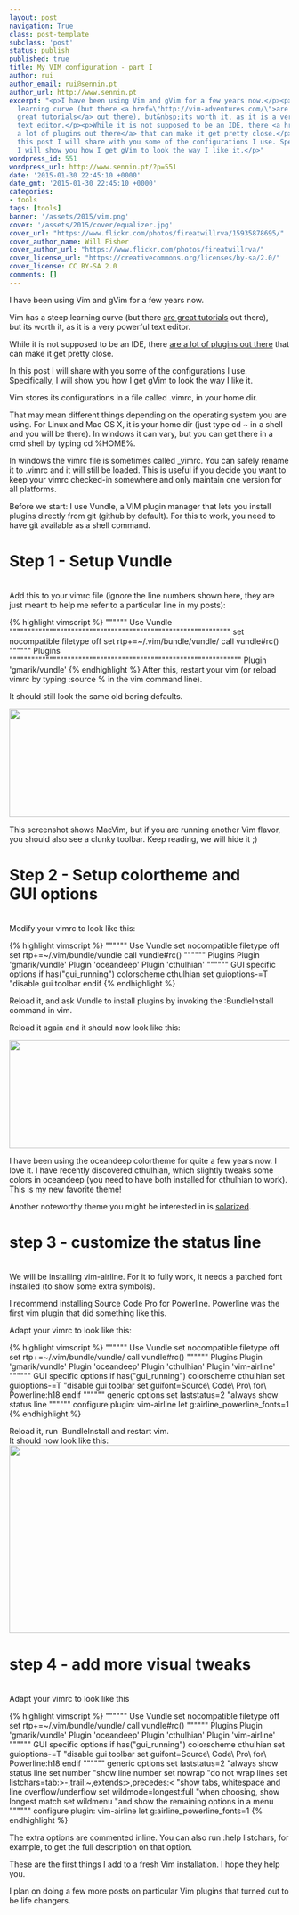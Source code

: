 ```yaml
---
layout: post
navigation: True
class: post-template
subclass: 'post'
status: publish
published: true
title: My VIM configuration - part I
author: rui
author_email: rui@sennin.pt
author_url: http://www.sennin.pt
excerpt: "<p>I have been using Vim and gVim for a few years now.</p><p>Vim has a steep
  learning curve (but there <a href=\"http://vim-adventures.com/\">are
  great tutorials</a> out there), but&nbsp;its worth it, as it is a very powerful
  text editor.</p><p>While it is not supposed to be an IDE, there <a href=\"http://vimawesome.com/\">are
  a lot of plugins out there</a> that can make it get pretty close.</p><p>In
  this post I will share with you some of the configurations I use. Specifically,
  I will show you how I get gVim to look the way I like it.</p>"
wordpress_id: 551
wordpress_url: http://www.sennin.pt/?p=551
date: '2015-01-30 22:45:10 +0000'
date_gmt: '2015-01-30 22:45:10 +0000'
categories:
- tools
tags: [tools]
banner: '/assets/2015/vim.png'
cover: '/assets/2015/cover/equalizer.jpg'
cover_url: "https://www.flickr.com/photos/fireatwillrva/15935878695/"
cover_author_name: Will Fisher
cover_author_url: "https://www.flickr.com/photos/fireatwillrva/"
cover_license_url: "https://creativecommons.org/licenses/by-sa/2.0/"
cover_license: CC BY-SA 2.0
comments: []
---
```

<p>I have been using Vim and gVim for a few years now.</p>
<p>Vim has a steep learning curve (but there <a href="http://vim-adventures.com/">are great tutorials</a> out there), but&nbsp;its worth it, as it is a very powerful text editor.</p>
<p>While it is not supposed to be an IDE, there <a href="http://vimawesome.com/">are a lot of plugins out there</a> that can make it get pretty close.</p>
<p>In this post I will share with you some of the configurations I use. Specifically, I will show you how I get gVim to look the way I like it.<a id="more"></a><a id="more-551"></a></p>
<p>Vim stores its&nbsp;configurations in a file called .vimrc, in your home dir.</p>
<p>That may mean different things depending on the operating system you are using. For Linux and Mac OS X, it is your home dir (just type cd ~ in a shell and you will be there). In windows it can vary, but you can get there in a cmd shell by typing cd %HOME%.</p>
<p>In&nbsp;windows the vimrc file is sometimes called _vimrc. You can safely rename it to .vimrc and it will still be loaded. This is useful if you decide you want to keep your vimrc checked-in somewhere and only maintain one version for all platforms.</p>
<p>Before we start: I use Vundle, a VIM plugin manager that lets you install plugins directly from git (github by default). For this to work, you need to have git available as a shell command.</p>
<h1>Step 1 - Setup Vundle</h1><br />
Add this to your vimrc file (ignore the line numbers shown here, they are just meant to help me refer to a particular line in my posts):</p>
{% highlight vimscript %}
"""""" Use Vundle """""""""""""""""""""""""""""""""""""""""""""""""""""""""""""
set nocompatible
filetype off
set rtp+=~/.vim/bundle/vundle/
call vundle#rc()
"""""" Plugins """"""""""""""""""""""""""""""""""""""""""""""""""""""""""""""""
Plugin 'gmarik/vundle'
{% endhighlight %}
After this, restart your vim (or reload vimrc by typing :source % in the vim command line).</p>
<p>It should still look the same old boring defaults.</p>
<p><img src="{{ site.baseurl }}/assets/2015/step1.png" width="578" height="194" /></p>
<p>This screenshot shows MacVim, but if you are running another Vim flavor, you should also see a clunky toolbar. Keep reading, we will hide&nbsp;it&nbsp;;)</p>

<h1>Step 2 - Setup colortheme and GUI&nbsp;options</h1><br />
Modify your vimrc to look like this:</p>
{% highlight vimscript %}
"""""" Use Vundle
set nocompatible
filetype off
set rtp+=~/.vim/bundle/vundle
call vundle#rc()
"""""" Plugins
Plugin 'gmarik/vundle'
Plugin 'oceandeep'
Plugin 'cthulhian'
"""""" GUI specific options
if has("gui_running")
colorscheme cthulhian
set guioptions-=T "disable gui toolbar
endif
{% endhighlight %}

Reload it, and ask Vundle to install plugins by invoking the :BundleInstall command in vim.</p>
<p>Reload it again and it should now look like this:</p>
<p><img src="{{ site.baseurl }}/assets/2015/step2.png" width="599" height="194" /></p>
<p>I have been using the oceandeep colortheme for quite a few years now. I love it. I have recently discovered cthulhian, which slightly tweaks some colors in oceandeep (you need to have both installed for cthulhian to work). This is my new favorite theme!</p>
<p>Another noteworthy theme you might be interested in is <a href="http://ethanschoonover.com/solarized">solarized</a>.</p>
<h1>step 3 - customize the status line</h1><br />
We will be installing vim-airline. For it to fully work, it needs a patched font installed (to show some extra symbols).</p>
<p>I recommend installing Source Code Pro for Powerline. Powerline was the first&nbsp;vim plugin that did something like this.</p>
<p>Adapt your vimrc to look like this:</p>

{% highlight vimscript %}
"""""" Use Vundle
set nocompatible
filetype off
set rtp+=~/.vim/bundle/vundle/
call vundle#rc()
"""""" Plugins
Plugin 'gmarik/vundle'
Plugin 'oceandeep'
Plugin 'cthulhian'
Plugin 'vim-airline'
"""""" GUI specific options
if has("gui_running")
colorscheme cthulhian
set guioptions-=T "disable gui toolbar
set guifont=Source\ Code\ Pro\ for\ Powerline:h18
endif
"""""" generic options
set laststatus=2 "always show status line
"""""" configure plugin: vim-airline
let g:airline_powerline_fonts=1
{% endhighlight %}

Reload it, run :BundleInstall and restart vim.<br />
It should now look like this:<br />
<img src="{{ site.baseurl }}/assets/2015/step3.png" width="931" height="337" /></p>

<h1>step 4 - add more visual tweaks</h1><br />
Adapt your vimrc to look like this</p>

{% highlight vimscript %}
"""""" Use Vundle
set nocompatible
filetype off
set rtp+=~/.vim/bundle/vundle/
call vundle#rc()
"""""" Plugins
Plugin 'gmarik/vundle'
Plugin 'oceandeep'
Plugin 'cthulhian'
Plugin 'vim-airline'
"""""" GUI specific options
if has("gui_running")
colorscheme cthulhian
set guioptions-=T "disable gui toolbar
set guifont=Source\ Code\ Pro\ for\ Powerline:h18
endif
"""""" generic options
set laststatus=2 "always show status line
set number "show line number
set nowrap "do not wrap lines
set listchars=tab:>-,trail:~,extends:>,precedes:< "show tabs, whitespace and line overflow/underflow
set wildmode=longest:full "when choosing, show longest match
set wildmenu "and show the remaining options in a menu
"""""" configure plugin: vim-airline
let g:airline_powerline_fonts=1
{% endhighlight %}

The extra options are commented inline. You can also run :help listchars, for example, to get the full description on that option.</p>
<p>These are the first things I add to a fresh Vim installation. I hope they help you.</p>
<p>I plan on doing a few more posts on particular Vim plugins that turned out to be life changers.</p>